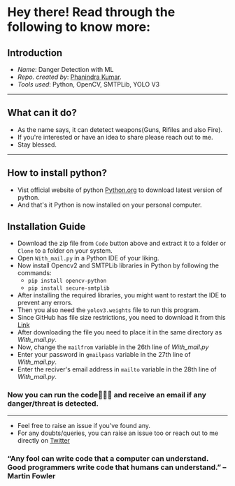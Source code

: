 # Hey there! Read through the following to know more:

## Introduction

- *Name*: Danger Detection with ML
- *Repo. created by*: [Phanindra Kumar](https://www.linkedin.com/in/phanindra-kumar-kalaga/).
- *Tools used*: Python, OpenCV, SMTPLib, YOLO V3

________________________________________

## What can it do?

- As the name says, it can detetect weapons(Guns, Rifiles and also Fire).
- If you're interested or have an idea to share please reach out to me.
- Stay blessed. 


________________________________________

## How to install python?
- Vist official website of python [Python.org](https://www.python.org/downloads/) to download latest version of python.
- And that's it Python is now installed on your personal computer.

## Installation Guide
- Download the zip file from `Code` button above and extract it to a folder or `Clone` to a folder on your system.
- Open `With_mail.py` in a Python IDE of your liking.
- Now install Opencv2 and SMTPLib libraries in Python by following the commands:
    - `pip install opencv-python`
    - `pip install secure-smtplib`
- After installing the  required libraries, you might want to restart the IDE to prevent any errors.
- Then you also need the `yolov3.weights` file to run this program.
- Since GitHub has file size restrictions, you need to download it from this [Link](https://mega.nz/file/jFxnXIJI#q7NgkCPMzWje2M_0EvOYyxT9oIkCLJ2SlbyklxfR13k)
- After downloading the file you need to place it in the same directory as *With_mail.py*.
- Now, change the `mailfrom` variable in the 26th line of *With_mail.py*
- Enter your password in `gmailpass` variable in the 27th line of *With_mail.py*.
- Enter the reciver's email address in `mailto` variable in the 28th line of *With_mail.py*.

### Now you can run the code🤘🏻😎 and receive an email if any danger/threat is detected.
________________________________________

- Feel free to raise an issue if you've found any.
- For any doubts/queries, you can raise an issue too or reach out to me directly on [Twitter](https://twitter.com/Phanind52024538)

### “Any fool can write code that a computer can understand. Good programmers write code that humans can understand.” – Martin Fowler


